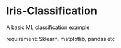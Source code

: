 # Iris-Classification
A basic ML classification example

requirement: Sklearn, matplotlib, pandas etc

